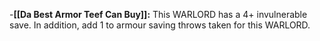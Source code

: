 -**[[Da Best Armor Teef Can Buy]]:** This WARLORD has a 4+ invulnerable save. In addition, add 1 to armour saving throws taken for this WARLORD.